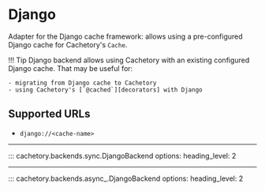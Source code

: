 # Django

Adapter for the Django cache framework: allows using a pre-configured Django cache for Cachetory's `Cache`.

!!! Tip
    Django backend allows using Cachetory with an existing configured Django cache.
    That may be useful for:

    - migrating from Django cache to Cachetory
    - using Cachetory's [`@cached`][decorators] with Django

## Supported URLs

- `django://<cache-name>`

---

::: cachetory.backends.sync.DjangoBackend
    options:
      heading_level: 2

---

::: cachetory.backends.async_.DjangoBackend
    options:
      heading_level: 2
